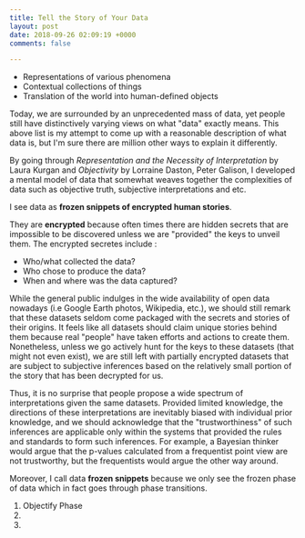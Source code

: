```yaml
---
title: Tell the Story of Your Data
layout: post
date: 2018-09-26 02:09:19 +0000
comments: false

---
```

* Representations of various phenomena
* Contextual collections of things
* Translation of the world into human-defined objects

Today, we are surrounded by an unprecedented mass of data, yet people still have distinctively varying views on what "data" exactly means. This above list is my attempt to come up with a reasonable description of what data is, but I'm sure there are million other ways to explain it differently. 

By going through _Representation and the Necessity of Interpretation_ by Laura Kurgan and _Objectivity_ by Lorraine Daston, Peter Galison, I developed a mental model of data that somewhat weaves together the complexities of data such as objective truth, subjective interpretations and etc.

I see data as **frozen snippets of encrypted human stories**. 

They are **encrypted** because often times there are hidden secrets that are impossible to be discovered unless we are "provided" the keys to unveil them. The encrypted secretes include :

* Who/what collected the data?
* Who chose to produce the data?
* When and where was the data captured?

While the general public indulges in the wide availability of open data nowadays (i.e Google Earth photos, Wikipedia, etc.), we should still remark that these datasets seldom come packaged with the secrets and stories of their origins. It feels like all datasets should claim unique stories behind them because real "people" have taken efforts and actions to create them. Nonetheless, unless we go actively hunt for the keys to these datasets (that might not even exist), we are still left with partially encrypted datasets that are subject to subjective inferences based on the relatively small portion of the story that has been decrypted for us. 

Thus, it is no surprise that people propose a wide spectrum of interpretations given the same datasets. Provided limited knowledge, the directions of these interpretations are inevitably biased with individual prior knowledge, and we should acknowledge that the "trustworthiness" of such inferences are applicable only within the systems that provided the rules and standards to form such inferences. For example, a Bayesian thinker would argue that the p-values calculated from a frequentist point view are not trustworthy, but the frequentists would argue the other way around. 

Moreover, I call data **frozen snippets** because we only see the frozen phase of data which in fact goes through phase transitions.

1.  Objectify Phase
2. 
3.  